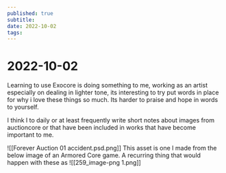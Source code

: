 ```yaml
---
published: true
subtitle: 
date: 2022-10-02
tags: 
---
```


# 2022-10-02

Learning to use Exocore is doing something to me, working as an artist especially on dealing in lighter tone, its interesting to try put words in place for why i love these things so much. Its harder to praise and hope in words to yourself.

I think I to daily or at least frequently write short notes about images from auctioncore or that have been included in works that have become important to me.

![[Forever Auction 01 accident.psd.png]]
This asset is one I made from the below image of an Armored Core game. A recurring thing that would happen with these as
![[259_image-png 1.png]]